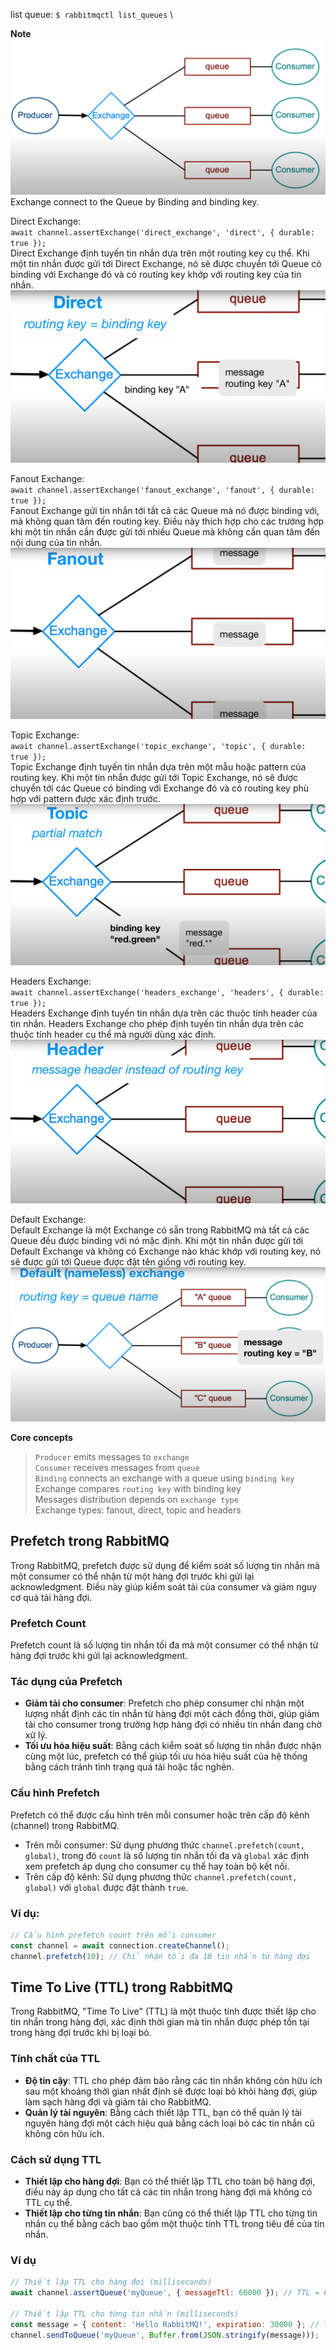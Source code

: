 list queue: `$ rabbitmqctl list_queues` \

**Note**
![AMQP Architecture](./assets/images/AMQP.png)
Exchange connect to the Queue by Binding and binding key.


Direct Exchange: \
`await channel.assertExchange('direct_exchange', 'direct', { durable: true });` \
Direct Exchange định tuyến tin nhắn dựa trên một routing key cụ thể.
Khi một tin nhắn được gửi tới Direct Exchange, nó sẽ được chuyển tới Queue có binding với Exchange đó và có routing key khớp với routing key của tin nhắn.
![Direct exchange](./assets/images/directex.png)

Fanout Exchange: \
`await channel.assertExchange('fanout_exchange', 'fanout', { durable: true });` \
Fanout Exchange gửi tin nhắn tới tất cả các Queue mà nó được binding với, mà không quan tâm đến routing key.
Điều này thích hợp cho các trường hợp khi một tin nhắn cần được gửi tới nhiều Queue mà không cần quan tâm đến nội dung của tin nhắn.
![Topic exchange](./assets/images/fanoutex.png)

Topic Exchange: \
`await channel.assertExchange('topic_exchange', 'topic', { durable: true });` \
Topic Exchange định tuyến tin nhắn dựa trên một mẫu hoặc pattern của routing key.
Khi một tin nhắn được gửi tới Topic Exchange, nó sẽ được chuyển tới các Queue có binding với Exchange đó và có routing key phù hợp với pattern được xác định trước.
![Topic exchange](./assets/images/topicex.png)

Headers Exchange: \
`await channel.assertExchange('headers_exchange', 'headers', { durable: true });` \
Headers Exchange định tuyến tin nhắn dựa trên các thuộc tính header của tin nhắn.
Headers Exchange cho phép định tuyến tin nhắn dựa trên các thuộc tính header cụ thể mà người dùng xác định.
![Headers exchange](./assets/images/headerex.png)

Default Exchange: \
Default Exchange là một Exchange có sẵn trong RabbitMQ mà tất cả các Queue đều được binding với nó mặc định.
Khi một tin nhắn được gửi tới Default Exchange và không có Exchange nào khác khớp với routing key, nó sẽ được gửi tới Queue được đặt tên giống với routing key.
![Default exchange](./assets/images/default.png)

**Core concepts**
>`Producer` emits messages to `exchange` \
>`Consumer` receives messages from `queue` \
>`Binding` connects an exchange with a queue using `binding key` \
>Exchange compares `routing key` with binding key \
>Messages distribution depends on `exchange type` \
>Exchange types: fanout, direct, topic and headers

## Prefetch trong RabbitMQ

Trong RabbitMQ, prefetch được sử dụng để kiểm soát số lượng tin nhắn mà một consumer có thể nhận từ một hàng đợi trước khi gửi lại acknowledgment. Điều này giúp kiểm soát tải của consumer và giảm nguy cơ quá tải hàng đợi.

### Prefetch Count
Prefetch count là số lượng tin nhắn tối đa mà một consumer có thể nhận từ hàng đợi trước khi gửi lại acknowledgment.

### Tác dụng của Prefetch
- **Giảm tải cho consumer**: Prefetch cho phép consumer chỉ nhận một lượng nhất định các tin nhắn từ hàng đợi một cách đồng thời, giúp giảm tải cho consumer trong trường hợp hàng đợi có nhiều tin nhắn đang chờ xử lý.
- **Tối ưu hóa hiệu suất**: Bằng cách kiểm soát số lượng tin nhắn được nhận cùng một lúc, prefetch có thể giúp tối ưu hóa hiệu suất của hệ thống bằng cách tránh tình trạng quá tải hoặc tắc nghẽn.

### Cấu hình Prefetch
Prefetch có thể được cấu hình trên mỗi consumer hoặc trên cấp độ kênh (channel) trong RabbitMQ.
- Trên mỗi consumer: Sử dụng phương thức `channel.prefetch(count, global)`, trong đó `count` là số lượng tin nhắn tối đa và `global` xác định xem prefetch áp dụng cho consumer cụ thể hay toàn bộ kết nối.
- Trên cấp độ kênh: Sử dụng phương thức `channel.prefetch(count, global)` với `global` được đặt thành `true`.

### Ví dụ:
```javascript
// Cấu hình prefetch count trên mỗi consumer
const channel = await connection.createChannel();
channel.prefetch(10); // Chỉ nhận tối đa 10 tin nhắn từ hàng đợi
```
## Time To Live (TTL) trong RabbitMQ

Trong RabbitMQ, "Time To Live" (TTL) là một thuộc tính được thiết lập cho tin nhắn trong hàng đợi, xác định thời gian mà tin nhắn được phép tồn tại trong hàng đợi trước khi bị loại bỏ.

### Tính chất của TTL
- **Độ tin cậy**: TTL cho phép đảm bảo rằng các tin nhắn không còn hữu ích sau một khoảng thời gian nhất định sẽ được loại bỏ khỏi hàng đợi, giúp làm sạch hàng đợi và giảm tải cho RabbitMQ.
- **Quản lý tài nguyên**: Bằng cách thiết lập TTL, bạn có thể quản lý tài nguyên hàng đợi một cách hiệu quả bằng cách loại bỏ các tin nhắn cũ không còn hữu ích.

### Cách sử dụng TTL
- **Thiết lập cho hàng đợi**: Bạn có thể thiết lập TTL cho toàn bộ hàng đợi, điều này áp dụng cho tất cả các tin nhắn trong hàng đợi mà không có TTL cụ thể.
- **Thiết lập cho từng tin nhắn**: Bạn cũng có thể thiết lập TTL cho từng tin nhắn cụ thể bằng cách bao gồm một thuộc tính TTL trong tiêu đề của tin nhắn.

### Ví dụ
```javascript
// Thiết lập TTL cho hàng đợi (milliseconds)
await channel.assertQueue('myQueue', { messageTtl: 60000 }); // TTL = 60s

// Thiết lập TTL cho từng tin nhắn (milliseconds)
const message = { content: 'Hello RabbitMQ!', expiration: 30000 }; // TTL = 30s
channel.sendToQueue('myQueue', Buffer.from(JSON.stringify(message)));
